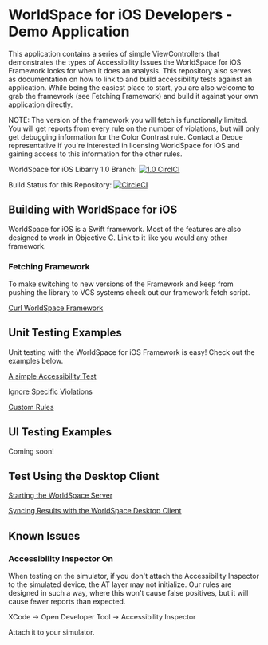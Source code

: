 # WorldSpace for iOS Developers - Demo Application
This application contains a series of simple ViewControllers that demonstrates the types of Accessibility Issues the WorldSpace for iOS Framework looks for when it does an analysis. This repository also serves as documentation on how to link to and build accessibility tests against an application. While being the easiest place to start, you are also welcome to grab the framework (see Fetching Framework) and build it against your own application directly. 

NOTE: The version of the framework you will fetch is functionally limited. You will get reports from every rule on the number of violations, but will only get debugging information for the Color Contrast rule. Contact a Deque representative if you're interested in licensing WorldSpace for iOS and gaining access to this information for the other rules.

WorldSpace for iOS Libarry 1.0 Branch: [![1.0 CirclCI](https://circleci.com/gh/dequelabs/AttestIOS/tree/1.0.svg?style=shield&circle-token=317c78a2f327205f252a20d18e71b84516e2c912)](https://circleci.com/gh/dequelabs/AttestIOS/tree/1.0)

Build Status for this Repository: [![CircleCI](https://circleci.com/gh/dequelabs/Worldspace-for-iOS.svg?style=svg&circle-token=8a49ac2e2745bcbe633fa7e2b69bf5844d677bbf)](https://circleci.com/gh/dequelabs/Worldspace-for-iOS)

## Building with WorldSpace for iOS

WorldSpace for iOS is a Swift framework. Most of the features are also designed to work in Objective C. Link to it like you would any other framework.

### Fetching Framework

To make switching to new versions of the Framework and keep from pushing the library to VCS systems check out our framework fetch script.

[Curl WorldSpace Framework](https://github.com/dequelabs/AttestIOSApp/blob/master/Scripts/CurlFramework.sh)

## Unit Testing Examples

Unit testing with the WorldSpace for iOS Framework is easy! Check out the examples below.

[A simple Accessibility Test](https://github.com/dequelabs/AttestIOSApp/blob/master/AttestiOSAppTests/SimpleTest.swift)

[Ignore Specific Violations](https://github.com/dequelabs/AttestIOSApp/blob/master/AttestiOSAppTests/IgnoreViolations.swift)

[Custom Rules](https://github.com/dequelabs/AttestIOSApp/blob/master/AttestiOSAppTests/CustomRules.swift)

## UI Testing Examples

Coming soon!

## Test Using the Desktop Client
[Starting the WorldSpace Server](https://github.com/dequelabs/AttestIOSApp/blob/master/AttestiOSApp/AppDelegate.swift)

[Syncing Results with the WorldSpace Desktop Client](https://dequeuniversity.com/guide/attest-mobile/1.0/using/manual-testing/desktop/analyzing/)

## Known Issues

### Accessibility Inspector On
When testing on the simulator, if you don't attach the Accessibility Inspector to the simulated device, the AT layer may not initialize. Our rules are designed in such a way, where this won't cause false positives, but it will cause fewer reports than expected. 

XCode -> Open Developer Tool -> Accessibility Inspector

Attach it to your simulator.
